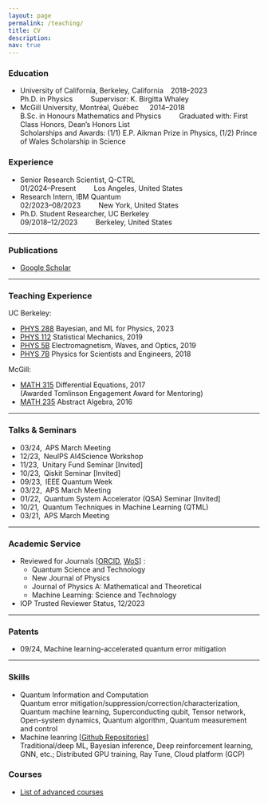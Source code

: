```yaml
---
layout: page
permalink: /teaching/
title: CV
description: 
nav: true
---
```


<!-- For now, this page is assumed to be a static description of your courses. You can convert it to a collection similar to `_projects/` so that you can have a dedicated page for each course.

Organize your courses by years, topics, or universities, however you like! -->

### Education

* University of California, Berkeley, California &ensp; 2018&ndash;2023
<br> Ph.D. in Physics &emsp;&emsp; Supervisor: K. Birgitta Whaley
* McGill University, Montr&#233;al, Qu&#233;bec &emsp; 2014&ndash;2018
<br> B.Sc. in Honours Mathematics and Physics &emsp;&emsp; Graduated with: First Class Honors, Dean’s Honors List
<br> Scholarships and Awards: (1/1) E.P. Aikman Prize in Physics, (1/2) Prince of Wales Scholarship in Science

### Experience
* Senior Research Scientist, Q-CTRL
<br> 01/2024&ndash;Present &emsp;&emsp; Los Angeles, United States
* Research Intern, IBM Quantum
<br> 02/2023&ndash;08/2023 &emsp;&emsp; New York, United States
* Ph.D. Student Researcher, UC Berkeley
<br> 09/2018&ndash;12/2023 &emsp;&emsp; Berkeley, United States


---

### Publications
* <a href="https://scholar.google.com/citations?user=P35A9JoAAAAJ&hl=en">Google Scholar</a>

---

### Teaching Experience

[//]: # (I led dicussion sessions for the following courses)

UC Berkeley: <br>
- <a href="https://classes.berkeley.edu/content/2023-fall-physics-288-001-lec-001">PHYS 288</a>&nbsp;Bayesian, and ML for Physics, 2023<br>
- <a href="https://classes.berkeley.edu/content/2019-fall-physics-112-001-lec-001">PHYS 112</a>&nbsp;Statistical Mechanics, 2019<br>
- <a href="https://classes.berkeley.edu/content/2019-spring-physics-5b-001-lec-001">PHYS 5B</a>&nbsp;Electromagnetism, Waves, and Optics, 2019<br>
- <a href="https://classes.berkeley.edu/content/2018-fall-physics-7b-001-lec-001">PHYS 7B</a>&nbsp;Physics for Scientists and Engineers, 2018<br>

McGill: <br>
- <a href="https://www.mcgill.ca/study/2016-2017/courses/math-315">MATH 315</a>&nbsp;Differential Equations, 2017<br>
(Awarded Tomlinson Engagement Award for Mentoring)<br>
- <a href="https://www.mcgill.ca/study/2016-2017/courses/math-235">MATH 235</a>&nbsp;Abstract Algebra, 2016<br> 
<!-- - <a href="https://susmcgill.ca/peer-tutoring">Tutor</a> for Mechanics and Calculus, 2015<br> -->

---

### Talks & Seminars
- 03/24,&ensp;APS March Meeting<br>
- 12/23,&ensp;NeuIPS AI4Science Workshop<br>
- 11/23,&ensp;Unitary Fund Seminar [Invited]<br>
- 10/23,&ensp;Qiskit Seminar [Invited]<br>
- 09/23,&ensp;IEEE Quantum Week<br>
- 03/22,&ensp;APS March Meeting<br>
- 01/22,&ensp;Quantum System Accelerator (QSA) Seminar [Invited]<br>
- 10/21,&ensp;Quantum Techniques in Machine Learning (QTML)<br>
- 03/21,&ensp;APS March Meeting<br>

---

### Academic Service
- Reviewed for Journals [<a href="https://orcid.org/0000-0002-6399-006X">ORCID</a>, <a href="https://www.webofscience.com/wos/author/record/32106605">WoS</a>] : <br>
  - Quantum Science and Technology<br>
  - New Journal of Physics<br>
  - Journal of Physics A: Mathematical and Theoretical<br>
  - Machine Learning: Science and Technology
- IOP Trusted Reviewer Status, 12/2023

---

### Patents
- 09/24, Machine learning-accelerated quantum error mitigation

---

### Skills
- Quantum Information and Computation
  <br> Quantum error mitigation/suppression/correction/characterization, Quantum machine learning, Superconducting qubit, Tensor network, Open-system dynamics, Quantum algorithm, Quantum measurement and control
- Machine leanring [<a href="https://github.com/HaoranLiao">Github Repositories</a>]
  <br> Traditional/deep ML, Bayesian inference, Deep reinforcement learning, GNN, etc.;  Distributed GPU training, Ray
  Tune, Cloud platform (GCP)
 

### Courses
* <a href="https://www.linkedin.com/in/haoran-liao/details/courses">List of advanced courses</a>


